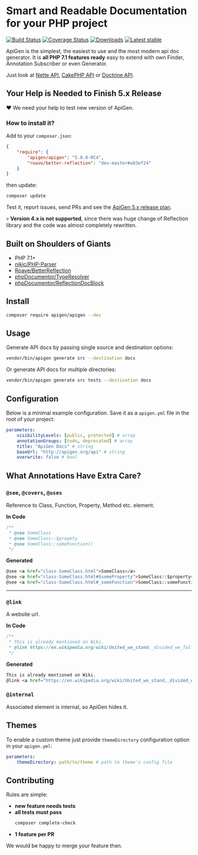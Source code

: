 # Smart and Readable Documentation for your PHP project

[![Build Status](https://img.shields.io/travis/ApiGen/ApiGen/master.svg?style=flat-square)](https://travis-ci.org/ApiGen/ApiGen)
[![Coverage Status](https://img.shields.io/coveralls/ApiGen/ApiGen/master.svg?style=flat-square)](https://coveralls.io/github/ApiGen/ApiGen?branch=master)
[![Downloads](https://img.shields.io/packagist/dt/apigen/apigen.svg?style=flat-square)](https://packagist.org/packages/apigen/apigen/stats)
[![Latest stable](https://img.shields.io/packagist/vpre/apigen/apigen.svg?style=flat-square)](https://packagist.org/packages/apigen/apigen)

ApiGen is the simplest, the easiest to use and the most modern api doc generator. It is **all PHP 7.1 features ready**
easy to extend with own Finder, Annotation Subscriber or even Generator.

Just look at [Nette API](http://api.nette.org/), [CakePHP API](http://api.cakephp.org/3.4/) or [Doctrine API](http://www.doctrine-project.org/api/orm/2.5/).


## Your Help is Needed to Finish 5.x Release  

:heart: We need your help to test new version of ApiGen.

### How to install it?

Add to your `composer.json`:

```json
{
    "require": {
        "apigen/apigen": "5.0.0-RC4",
        "roave/better-reflection": "dev-master#a83ef24"
    }
}
```

then update:

```bash
composer update
```

Test it, report issues, send PRs and see the [ApiGen 5.x release plan](https://github.com/ApiGen/ApiGen/projects/3).

 :skull:  **Version 4.x is not supported**, since there was huge change of Reflection library and the code was almost completely rewritten.


## Built on Shoulders of Giants

- PHP 7.1+
- [nikic/PHP-Parser](https://github.com/nikic/PHP-Parser)
- [Roave/BetterReflection](https://github.com/Roave/BetterReflection)
- [phpDocumentor/TypeResolver](https://github.com/phpDocumentor/TypeResolver)
- [phpDocumentor/ReflectionDocBlock](https://github.com/phpDocumentor/ReflectionDocBlock)


## Install

```bash
composer require apigen/apigen --dev
```


## Usage

Generate API docs by passing single source and destination options:

```bash
vendor/bin/apigen generate src --destination docs
```

Or generate API docs for multiple directories:

```bash
vendor/bin/apigen generate src tests --destination docs
```


## Configuration

Below is a minimal example configuration. Save it as a `apigen.yml` file in
the root of your project:

```yaml
parameters:
    visibilityLevels: [public, protected] # array
    annotationGroups: [todo, deprecated] # array
    title: "ApiGen Docs" # string
    baseUrl: "http://apigen.org/api" # string
    overwrite: false # bool
```


## What Annotations Have Extra Care?

### `@see`, `@covers`, `@uses`

Reference to Class, Function, Property, Method etc. element.

**In Code**

```php
/**
 * @see SomeClass
 * @see SomeClass::$propety
 * @see SomeClass::someFunction()
 */
```

**Generated**

```html
@see <a href="class-SomeClass.html">SomeClass</a>
@see <a href="class-SomeClass.html#$someProperty">SomeClass::$property</a>
@see <a href="class-SomeClass.html#_someFunction">SomeClass::someFunction()</a>
```

---

### `@link`

A website url.

**In Code**

```php
/**
 * This is already mentioned on Wiki.
 * @link https://en.wikipedia.org/wiki/United_we_stand,_divided_we_fall Click to see a cool quote  
 */
```

**Generated**

```html
This is already mentioned on Wiki.
@link <a href="https://en.wikipedia.org/wiki/United_we_stand,_divided_we_fall">Click to see a cool quote</a> 
```

### `@internal` 

Associated element is internal, so ApiGen hides it.


## Themes

To enable a custom theme just provide `themeDirectory` configuration option in your `apigen.yml`:

```yaml
parameters:
    themeDirectory: path/to/theme # path to theme's config file
```

## Contributing

Rules are simple:

- **new feature needs tests**
- **all tests must pass**
    ```bash
    composer complete-check
    ```
- **1 feature per PR**

We would be happy to merge your feature then.
